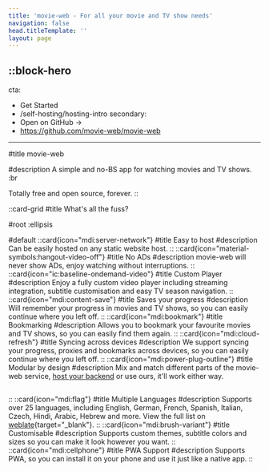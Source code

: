 ```yaml
---
title: 'movie-web - For all your movie and TV show needs'
navigation: false
head.titleTemplate: ''
layout: page
---
```


::block-hero
---
cta:
- Get Started
- /self-hosting/hosting-intro
secondary:
- Open on GitHub →
- https://github.com/movie-web/movie-web
---

#title
movie-web

#description
A simple and no-BS app for watching movies and TV shows. :br

Totally free and open source, forever.
::

::card-grid
#title
What's all the fuss?

#root
:ellipsis

#default
::card{icon="mdi:server-network"}
#title
Easy to host
#description
Can be easily hosted on any static website host.
::
::card{icon="material-symbols:hangout-video-off"}
#title
No ADs
#description
movie-web will never show ADs, enjoy watching without interruptions.
::
::card{icon="ic:baseline-ondemand-video"}
#title
Custom Player
#description
Enjoy a fully custom video player including streaming integration, subtitle customisation and easy TV season navigation.
::
::card{icon="mdi:content-save"}
#title
Saves your progress
#description
Will remember your progress in movies and TV shows, so you can easily continue where you left off.
::
::card{icon="mdi:bookmark"}
#title
Bookmarking
#description
Allows you to bookmark your favourite movies and TV shows, so you can easily find them again.
::
::card{icon="mdi:cloud-refresh"}
#title
Syncing across devices
#description
We support syncing your progress, proxies and bookmarks across devices, so you can easily continue where you left off.
::
::card{icon="mdi:power-plug-outline"}
#title
Modular by design
#description
Mix and match different parts of the movie-web service, [host your backend](4.backend/1.deploy.md) or use ours, it'll work either way.

##

::
::card{icon="mdi:flag"}
#title
Multiple Languages
#description
Supports over 25 languages, including English, German, French, Spanish, Italian, Czech, Hindi, Arabic, Hebrew and more. View the full list on [weblate](https://weblate.movie-web.app){target="\_blank"}.
::
::card{icon="mdi:brush-variant"}
#title
Customisable
#description
Supports custom themes, subtitle colors and sizes so you can make it look however you want.
::
::card{icon="mdi:cellphone"}
#title
PWA Support
#description
Supports PWA, so you can install it on your phone and use it just like a native app.
::
